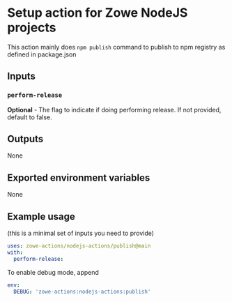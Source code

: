 # Setup action for Zowe NodeJS projects

This action mainly does `npm publish` command to publish to npm registry as defined in package.json

## Inputs

### `perform-release`

**Optional** - The flag to indicate if doing performing release. If not provided, default to false.  

## Outputs

None  

## Exported environment variables

None

## Example usage

(this is a minimal set of inputs you need to provide)

```yaml
uses: zowe-actions/nodejs-actions/publish@main
with:
  perform-release:
```

To enable debug mode, append

```yaml
env:
  DEBUG: 'zowe-actions:nodejs-actions:publish'
```
